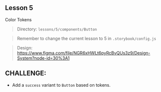 ## Lesson 5

Color Tokens

> Directory: `lessons/5/components/Button`

> Remember to change the current lesson to 5 in `.storybook/config.js`

> Design: https://www.figma.com/file/NGR6xHWLt6pyRcBvQUs3z9/Design-System?node-id=30%3A1

## CHALLENGE:

- Add a `success` variant to `Button` based on tokens.
